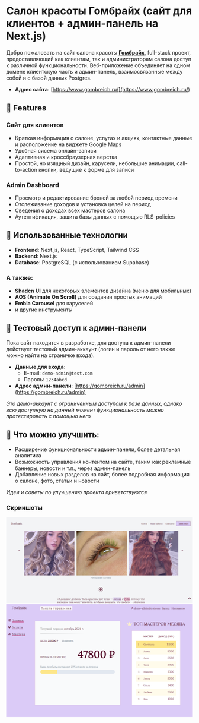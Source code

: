 # Салон красоты Гомбрайх (сайт для клиентов + админ-панель на Next.js)

Добро пожаловать на сайт салона красоты [**Гомбрайх**](https://gombreich.ru/), full-stack проект, предоставляющий как клиентам, так и администраторам салона доступ к различной функциональности. Веб-приложение объединяет на одном домене клиентскую часть и админ-панель, взаимосвязанные между собой и с базой данных Postgres.

- **Адрес сайта**: [https://www.gombreich.ru/](https://www.gombreich.ru/)

## 🌸 Features

### Сайт для клиентов

- Краткая информация о салоне, услугах и акциях, контактные данные и расположение на виджете Google Maps
- Удобная сисема онлайн-записи
- Адаптивная и кроссбраузерная верстка
- Простой, но изящный дизайн, карусели, небольшие анимации, call-to-action кнопки, ведущие к форме для записи

### Admin Dashboard

- Просмотр и редактирование броней за любой период времени
- Отслеживание доходов и установка целей на период
- Сведения о доходах всех мастеров салона
- Аутентификация, защита базы данных с помощью RLS-policies

## 🌸 Использованные технологии

- **Frontend**: Next.js, React, TypeScript, Tailwind CSS
- **Backend**: Next.js
- **Database**: PostgreSQL (с использованием Supabase)

### А также:

- **Shadcn UI** для некоторых элементов дизайна (меню для мобильных)
- **AOS (Animate On Scroll)** для создания простых анимаций
- **Embla Carousel** для каруселей
- и другие инструменты

## 🌸 Тестовый доступ к админ-панели

Пока сайт находится в разработке, для доступа к админ-панели действует тестовый админ-аккаунт (логин и пароль от него также можно найти на страничке входа).

- **Данные для входа:**
  - E-mail: `demo-admin@test.com`
  - Пароль: `1234abcd`
- **Адрес админ-панели**: [https://gombreich.ru/admin](https://gombreich.ru/admin)

_Это демо-аккаунт с ограниченным доступом к базе данных, однако всю доступную на данный момент функциональность можно протестировать с помощью него_

## 🌸 Что можно улучшить:

- Расширение функциональности админ-панели, более детальная аналитика
- Возможность управления контентом на сайте, таким как рекламные баннеры, новости и т.п., через админ-панель
- Добавление новых разделов на сайт, более подробная информация о салоне, фото, статьи и новости

_Идеи и советы по улучшению проекта приветствуются_

### Скриншоты

![Главная страница](./screenshots/works-carousel.png)
![Админ-панель](./screenshots/admin-dashboard.png)
